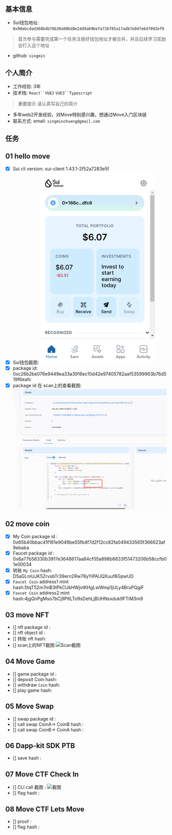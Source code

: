  ## 基本信息
- Sui钱包地址: `0x90ebcdad368bdb78b30a90bd8e24d9a69befa72bf85a17adb7e84fe6d7092ef9`
> 首次参与需要完成第一个任务注册好钱包地址才被合并，并且后续学习奖励会打入这个地址
- github: `singmin`

## 个人简介
- 工作经验: 3年
- 技术栈: `React``VUE2` `VUE3``Typescript`
> 重要提示 请认真写自己的简介
- 多年web2开发经验，对Move特别感兴趣，想通过Move入门区块链
- 联系方式: email: `singminchueng@gmail.com` 

## 任务

##   01 hello move  
- [X] Sui cli version: sui-client 1.43.1-2f52a7283e5f
- [X] Sui钱包截图: ![Sui钱包截图](./images/testnetWallet.jpg)
- [X] package id: 0xc26b2be076e9449ea33a3916ec10d42e97405782aaf53599963b76d519f6eafc 
- [X] package id 在 scan上的查看截图:![Scan截图](./images/packageId.jpg)

##   02 move coin
- [X] My Coin package id : 0x65b40bbac41f161e9049be55fb4f7d2f12cc82fa049433565f366623af9ebaba
- [X] Faucet package id : 0x6a77b56330b3917e3648617aa84cf05a898b6633f51473206b58ccfb01e00034
- [X] 转账 `My Coin` hash: D5aGLmUJK5ZrvsbTr39ern2Rw78yYiPAUQXuuf8GpwUD
- [X] `Faucet Coin` address1 mint hash:5tqT52m7mB3tPkCUkHWjvtKHgLwWmp1jULy4BruPQgiF
- [X] `Faucet Coin` address2 mint hash:4jgQnPgMso7bCj9P6LTo9sDehLjBUHNsxduk9FTiM3m9

##   03 move NFT
- [] nft package id :
- [] nft object id : 
- [] 转账 nft  hash:
- [] scan上的NFT截图:![Scan截图](./images/你的图片地址)

##   04 Move Game
- [] game package id :
- [] deposit Coin hash:
- [] withdraw `Coin` hash:
- [] play game hash:

##   05 Move Swap
- [] swap package id :
- [] call swap CoinA-> CoinB  hash :
- [] call swap CoinB-> CoinA  hash :

##   06 Dapp-kit SDK PTB
- [] save hash :

##   07 Move CTF Check In
- [] CLI call 截图 : ![截图](./images/你的图片地址)
- [] flag hash :

##   08 Move CTF Lets Move
- [] proof : 
- [] flag hash :

